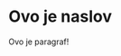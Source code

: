 <!DOCTYPE html>
<html>
<head>
<title>Naslov stranice</title>
</head>
<body>
<h1>Ovo je naslov</h1>
<p>Ovo je paragraf!</p>
</body>
</htm>

